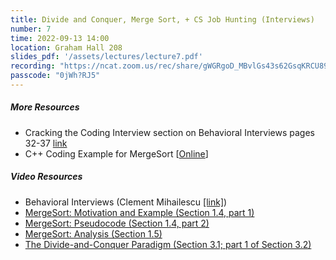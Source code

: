 ```yaml
---
title: Divide and Conquer, Merge Sort, + CS Job Hunting (Interviews)
number: 7
time: 2022-09-13 14:00
location: Graham Hall 208
slides_pdf: '/assets/lectures/lecture7.pdf'
recording: "https://ncat.zoom.us/rec/share/gWGRgoD_MBvlGs43s62GsqKRCU89kxY7xD0q2gLTLnvjDXRk222DyBP1tYJU5CVZ.dgAmWUXIlDNB2SBx"
passcode: "0jWh?RJ5"
---
```


##### More Resources
- Cracking the Coding Interview section on Behavioral Interviews pages 32-37 [link](https://github.com/Avinash987/Coding/blob/master/Cracking-the-Coding-Interview-6th-Edition-189-Programming-Questions-and-Solutions.pdf)
- C++ Coding Example for MergeSort [[Online](https://onlinegdb.com/bojiILd6t)]

##### Video Resources
- Behavioral Interviews (Clement Mihailescu [[link]](https://www.youtube.com/watch?v=6rW01g6Obwk))
- [MergeSort: Motivation and Example (Section 1.4, part 1)](https://www.youtube.com/watch?v=kiyRJ7GVWro&list=PLEGCF-WLh2RLHqXx6-GZr_w7LgqKDXxN_&index=4)
- [MergeSort: Pseudocode (Section 1.4, part 2)](https://www.youtube.com/watch?v=rBd5w0rQaFo&list=PLEGCF-WLh2RLHqXx6-GZr_w7LgqKDXxN_&index=5)
- [MergeSort: Analysis (Section 1.5)](https://www.youtube.com/watch?v=8ArtRiTkYEw&list=PLEGCF-WLh2RLHqXx6-GZr_w7LgqKDXxN_&index=6)
- [The Divide-and-Conquer Paradigm (Section 3.1; part 1 of Section 3.2)](https://www.youtube.com/watch?v=7_AJfusC6UQ&list=PLEGCF-WLh2RLHqXx6-GZr_w7LgqKDXxN_&index=13)

